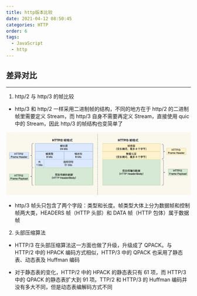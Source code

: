 ```yaml
---
title: http版本比较
date: 2021-04-12 08:50:45
categories: HTTP
order: 6
tags:
  - JavaScript
  - http
---
```


## 差异对比
---
1. http/2 与 http/3 的帧比较
- http/3 和 http/2 一样采用二进制帧的结构，不同的地方在于 http/2 的二进制帧里需要定义 Stream，而 http/3 自身不需要再定义 Stream，直接使用 quic 中的 Stream，因此 http/3 的帧结构也变简单了

![](./img/http3frame.png)

- http/3 帧头只包含了两个字段：类型和长度。帧类型大体上分为数据帧和控制帧两大类，HEADERS 帧（HTTP 头部）和 DATA 帧（HTTP 包体）属于数据帧

2. 头部压缩算法
- HTTP/3 在头部压缩算法这一方面也做了升级，升级成了 QPACK。与 HTTP/2 中的 HPACK 编码方式相似，HTTP/3 中的 QPACK 也采用了静态表、动态表及 Huffman 编码

- 对于静态表的变化，HTTP/2 中的 HPACK 的静态表只有 61 项，而 HTTP/3 中的 QPACK 的静态表扩大到 91 项。TTP/2 和 HTTP/3 的 Huffman 编码并没有多大不同，但是动态表编解码方式不同